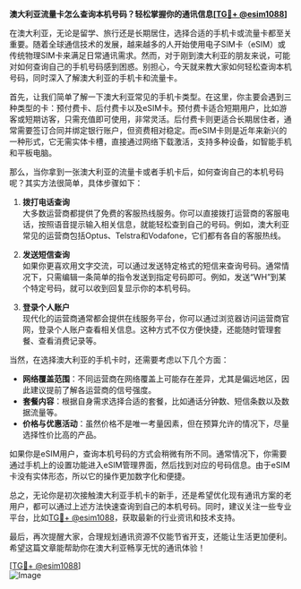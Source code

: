 **澳大利亚流量卡怎么查询本机号码？轻松掌握你的通讯信息[[TG💪+ @esim1088](https://t.me/s/esim1088)]**

在澳大利亚，无论是留学、旅行还是长期居住，选择合适的手机卡或流量卡都至关重要。随着全球通信技术的发展，越来越多的人开始使用电子SIM卡（eSIM）或传统物理SIM卡来满足日常通讯需求。然而，对于刚到澳大利亚的朋友来说，可能对如何查询自己的手机号码感到困惑。别担心，今天就来教大家如何轻松查询本机号码，同时深入了解澳大利亚的手机卡和流量卡。

首先，让我们简单了解一下澳大利亚常见的手机卡类型。在这里，你主要会遇到三种类型的卡：预付费卡、后付费卡以及eSIM卡。预付费卡适合短期用户，比如游客或短期访客，只需充值即可使用，非常灵活。后付费卡则更适合长期居住者，通常需要签订合同并绑定银行账户，但资费相对稳定。而eSIM卡则是近年来新兴的一种形式，它无需实体卡槽，直接通过网络下载激活，支持多种设备，如智能手机和平板电脑。

那么，当你拿到一张澳大利亚的流量卡或者手机卡后，如何查询自己的本机号码呢？其实方法很简单，具体步骤如下：

1. **拨打电话查询**  
   大多数运营商都提供了免费的客服热线服务。你可以直接拨打运营商的客服电话，按照语音提示输入相关信息，就能轻松查到自己的号码。例如，澳大利亚常见的运营商包括Optus、Telstra和Vodafone，它们都有各自的客服热线。

2. **发送短信查询**  
   如果你更喜欢用文字交流，可以通过发送特定格式的短信来查询号码。通常情况下，只需编辑一条简单的指令发送到指定号码即可。例如，发送“WH”到某个特定号码，就可以收到回复显示你的本机号码。

3. **登录个人账户**  
   现代化的运营商通常都会提供在线服务平台，你可以通过浏览器访问运营商官网，登录个人账户查看相关信息。这种方式不仅方便快捷，还能随时管理套餐、查看消费记录等。

当然，在选择澳大利亚的手机卡时，还需要考虑以下几个方面：

- **网络覆盖范围**：不同运营商在网络覆盖上可能存在差异，尤其是偏远地区，因此建议提前了解各运营商的信号强度。
- **套餐内容**：根据自身需求选择合适的套餐，比如通话分钟数、短信条数以及数据流量等。
- **价格与优惠活动**：虽然价格不是唯一考量因素，但在预算允许的情况下，尽量选择性价比高的产品。

如果你是eSIM用户，查询本机号码的方式会稍微有所不同。通常情况下，你需要通过手机上的设置功能进入eSIM管理界面，然后找到对应的号码信息。由于eSIM卡没有实体形态，所以它的操作更加数字化和便捷。

总之，无论你是初次接触澳大利亚手机卡的新手，还是希望优化现有通讯方案的老用户，都可以通过上述方法快速查询到自己的本机号码。同时，建议关注一些专业平台，比如[TG💪+ @esim1088](https://t.me/s/esim1088)，获取最新的行业资讯和技术支持。

最后，再次提醒大家，合理规划通讯资源不仅能节省开支，还能让生活更加便利。希望这篇文章能帮助你在澳大利亚畅享无忧的通讯体验！

[[TG💪+ @esim1088](https://t.me/s/esim1088)]  
![Image](https://i.postimg.cc/4NQfJmqS/Snipaste-2025-05-13-00-14-12.png)